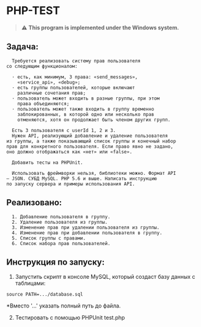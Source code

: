 # PHP-TEST

> :warning: **This program is implemented under the Windows system.**

## Задача:
```
  Требуется реализовать систему прав пользователя 
со следующим функционалом:

  · есть, как минимум, 3 права: «send_messages», 
    «service_api», «debug»;
  · есть группы пользователей, которые включают 
    различные сочетания прав;
  · пользователь может входить в разные группы, при этом 
    права объединяются;
  · пользователь может также входить в группу временно 
    заблокированных, в которой одно или несколько прав 
    отменяются, хотя он продолжает быть членом других групп.

  Есть 3 пользователя с userId 1, 2 и 3.
  Нужен API, реализующий добавление и удаление пользователя 
из группы, а также показывающий список группы и конечный набор 
прав для конкретного пользователя. Если право явно не задано, 
оно должно отображаться как «нет» или «false».

  Добавить тесты на PHPUnit.

  Использовать фреймворки нельзя, библиотеки можно. Формат API 
– JSON. СУБД MySQL. PHP 5.6 и выше. Написать инструкцию 
по запуску сервера и примеры использования API.
```

## Реализовано:
```
  1. Добавление пользователя в группу.
  2. Удаление пользователя из группы.
  3. Изменение прав при удалении пользователя из группы.
  4. Изменение прав при добавлении пользователя в группу.
  5. Список группы с правами.
  6. Список набора прав пользователей.
```

## Инструкция по запуску:

1. Запустить скрипт в консоле MySQL, 
   который создаст базу данных с таблицами:
```
source PATH=.../database.sql
```
*Вместо '...' указать полный путь до файла.

2. Тестировать с помощью PHPUnit test.php
